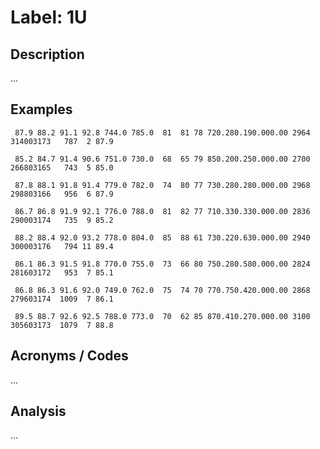 # Label: 1U

## Description

...

## Examples

```
 87.9 88.2 91.1 92.8 744.0 785.0  81  81 78 720.280.190.000.00 2964 314003173   787  2 87.9
```

```
 85.2 84.7 91.4 90.6 751.0 730.0  68  65 79 850.200.250.000.00 2700 266803165   743  5 85.0
```

```
 87.8 88.1 91.8 91.4 779.0 782.0  74  80 77 730.280.280.000.00 2968 298803166   956  6 87.9
```

```
 86.7 86.8 91.9 92.1 776.0 788.0  81  82 77 710.330.330.000.00 2836 290003174   735  9 85.2
```

```
 88.2 88.4 92.0 93.2 778.0 804.0  85  88 61 730.220.630.000.00 2940 300003176   794 11 89.4
```

```
 86.1 86.3 91.5 91.8 770.0 755.0  73  66 80 750.280.580.000.00 2824 281603172   953  7 85.1
```

```
 86.8 86.3 91.6 92.0 749.0 762.0  75  74 70 770.750.420.000.00 2868 279603174  1009  7 86.1
```

```
 89.5 88.7 92.6 92.5 788.0 773.0  70  62 85 870.410.270.000.00 3100 305603173  1079  7 88.8
```

## Acronyms / Codes

...

## Analysis

...
